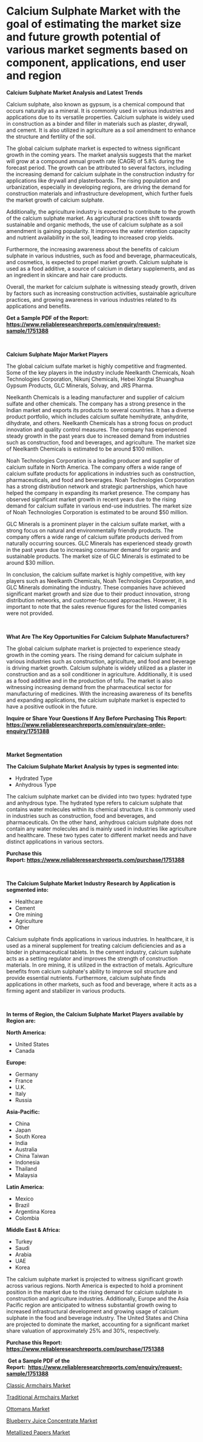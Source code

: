 <p><h1>Calcium Sulphate Market with the goal of estimating the market size and future growth potential of various market segments based on component, applications, end user and region</h1></p><p><strong>Calcium Sulphate Market Analysis and Latest Trends</strong></p>
<p><p>Calcium sulphate, also known as gypsum, is a chemical compound that occurs naturally as a mineral. It is commonly used in various industries and applications due to its versatile properties. Calcium sulphate is widely used in construction as a binder and filler in materials such as plaster, drywall, and cement. It is also utilized in agriculture as a soil amendment to enhance the structure and fertility of the soil.</p><p>The global calcium sulphate market is expected to witness significant growth in the coming years. The market analysis suggests that the market will grow at a compound annual growth rate (CAGR) of 5.8% during the forecast period. The growth can be attributed to several factors, including the increasing demand for calcium sulphate in the construction industry for applications like drywall and plasterboards. The rising population and urbanization, especially in developing regions, are driving the demand for construction materials and infrastructure development, which further fuels the market growth of calcium sulphate.</p><p>Additionally, the agriculture industry is expected to contribute to the growth of the calcium sulphate market. As agricultural practices shift towards sustainable and organic methods, the use of calcium sulphate as a soil amendment is gaining popularity. It improves the water retention capacity and nutrient availability in the soil, leading to increased crop yields.</p><p>Furthermore, the increasing awareness about the benefits of calcium sulphate in various industries, such as food and beverage, pharmaceuticals, and cosmetics, is expected to propel market growth. Calcium sulphate is used as a food additive, a source of calcium in dietary supplements, and as an ingredient in skincare and hair care products.</p><p>Overall, the market for calcium sulphate is witnessing steady growth, driven by factors such as increasing construction activities, sustainable agriculture practices, and growing awareness in various industries related to its applications and benefits.</p></p>
<p><strong>Get a Sample PDF of the Report:&nbsp; <a href="https://www.reliableresearchreports.com/enquiry/request-sample/1751388">https://www.reliableresearchreports.com/enquiry/request-sample/1751388</a></strong></p>
<p>&nbsp;</p>
<p><strong>Calcium Sulphate Major Market Players</strong></p>
<p><p>The global calcium sulfate market is highly competitive and fragmented. Some of the key players in the industry include Neelkanth Chemicals, Noah Technologies Corporation, Nikunj Chemicals, Hebei Xingtai Shuanghua Gypsum Products, GLC Minerals, Solvay, and JRS Pharma.</p><p>Neelkanth Chemicals is a leading manufacturer and supplier of calcium sulfate and other chemicals. The company has a strong presence in the Indian market and exports its products to several countries. It has a diverse product portfolio, which includes calcium sulfate hemihydrate, anhydrite, dihydrate, and others. Neelkanth Chemicals has a strong focus on product innovation and quality control measures. The company has experienced steady growth in the past years due to increased demand from industries such as construction, food and beverages, and agriculture. The market size of Neelkanth Chemicals is estimated to be around $100 million.</p><p>Noah Technologies Corporation is a leading producer and supplier of calcium sulfate in North America. The company offers a wide range of calcium sulfate products for applications in industries such as construction, pharmaceuticals, and food and beverages. Noah Technologies Corporation has a strong distribution network and strategic partnerships, which have helped the company in expanding its market presence. The company has observed significant market growth in recent years due to the rising demand for calcium sulfate in various end-use industries. The market size of Noah Technologies Corporation is estimated to be around $50 million.</p><p>GLC Minerals is a prominent player in the calcium sulfate market, with a strong focus on natural and environmentally friendly products. The company offers a wide range of calcium sulfate products derived from naturally occurring sources. GLC Minerals has experienced steady growth in the past years due to increasing consumer demand for organic and sustainable products. The market size of GLC Minerals is estimated to be around $30 million.</p><p>In conclusion, the calcium sulfate market is highly competitive, with key players such as Neelkanth Chemicals, Noah Technologies Corporation, and GLC Minerals dominating the industry. These companies have achieved significant market growth and size due to their product innovation, strong distribution networks, and customer-focused approaches. However, it is important to note that the sales revenue figures for the listed companies were not provided.</p></p>
<p>&nbsp;</p>
<p><strong>What Are The Key Opportunities For Calcium Sulphate Manufacturers?</strong></p>
<p><p>The global calcium sulphate market is projected to experience steady growth in the coming years. The rising demand for calcium sulphate in various industries such as construction, agriculture, and food and beverage is driving market growth. Calcium sulphate is widely utilized as a plaster in construction and as a soil conditioner in agriculture. Additionally, it is used as a food additive and in the production of tofu. The market is also witnessing increasing demand from the pharmaceutical sector for manufacturing of medicines. With the increasing awareness of its benefits and expanding applications, the calcium sulphate market is expected to have a positive outlook in the future.</p></p>
<p><strong>Inquire or Share Your Questions If Any Before Purchasing This Report: <a href="https://www.reliableresearchreports.com/enquiry/pre-order-enquiry/1751388">https://www.reliableresearchreports.com/enquiry/pre-order-enquiry/1751388</a></strong></p>
<p>&nbsp;</p>
<p><strong>Market Segmentation</strong></p>
<p><strong>The Calcium Sulphate Market Analysis by types is segmented into:</strong></p>
<p><ul><li>Hydrated Type</li><li>Anhydrous Type</li></ul></p>
<p><p>The calcium sulphate market can be divided into two types: hydrated type and anhydrous type. The hydrated type refers to calcium sulphate that contains water molecules within its chemical structure. It is commonly used in industries such as construction, food and beverages, and pharmaceuticals. On the other hand, anhydrous calcium sulphate does not contain any water molecules and is mainly used in industries like agriculture and healthcare. These two types cater to different market needs and have distinct applications in various sectors.</p></p>
<p><strong>Purchase this Report:&nbsp;<a href="https://www.reliableresearchreports.com/purchase/1751388">https://www.reliableresearchreports.com/purchase/1751388</a></strong></p>
<p>&nbsp;</p>
<p><strong>The Calcium Sulphate Market Industry Research by Application is segmented into:</strong></p>
<p><ul><li>Healthcare</li><li>Cement</li><li>Ore mining</li><li>Agriculture</li><li>Other</li></ul></p>
<p><p>Calcium sulphate finds applications in various industries. In healthcare, it is used as a mineral supplement for treating calcium deficiencies and as a binder in pharmaceutical tablets. In the cement industry, calcium sulphate acts as a setting regulator and improves the strength of construction materials. In ore mining, it is utilized in the extraction of metals. Agriculture benefits from calcium sulphate's ability to improve soil structure and provide essential nutrients. Furthermore, calcium sulphate finds applications in other markets, such as food and beverage, where it acts as a firming agent and stabilizer in various products.</p></p>
<p>&nbsp;</p>
<p><strong>In terms of Region, the Calcium Sulphate Market Players available by Region are:</strong></p>
<p>
    <p> <strong> North America: </strong>
        <ul>
            <li>United States</li>
            <li>Canada</li>
        </ul>
        </p> 
    <p> <strong> Europe: </strong>
        <ul>
            <li>Germany</li>
            <li>France</li>
            <li>U.K.</li>
            <li>Italy</li>
            <li>Russia</li>
        </ul>
        </p> 
    <p> <strong> Asia-Pacific: </strong>
        <ul>
            <li>China</li>
            <li>Japan</li>
            <li>South Korea</li>
            <li>India</li>
            <li>Australia</li>
            <li>China Taiwan</li>
            <li>Indonesia</li>
            <li>Thailand</li>
            <li>Malaysia</li>
        </ul>
        </p> 
    <p> <strong> Latin America: </strong>
        <ul>
            <li>Mexico</li>
            <li>Brazil</li>
            <li>Argentina Korea</li>
            <li>Colombia</li>
        </ul>
        </p> 
    <p> <strong> Middle East & Africa: </strong>
        <ul>
            <li>Turkey</li>
            <li>Saudi</li>
            <li>Arabia</li>
            <li>UAE</li>
            <li>Korea</li>
        </ul>
    </p>
    </p>
<p><p>The calcium sulphate market is projected to witness significant growth across various regions. North America is expected to hold a prominent position in the market due to the rising demand for calcium sulphate in construction and agriculture industries. Additionally, Europe and the Asia Pacific region are anticipated to witness substantial growth owing to increased infrastructural development and growing usage of calcium sulphate in the food and beverage industry. The United States and China are projected to dominate the market, accounting for a significant market share valuation of approximately 25% and 30%, respectively.</p></p>
<p><strong>Purchase this Report: <a href="https://www.reliableresearchreports.com/purchase/1751388">https://www.reliableresearchreports.com/purchase/1751388</a></strong></p>
<p>&nbsp;<strong>Get a Sample PDF of the Report:&nbsp;&nbsp;<a href="https://www.reliableresearchreports.com/enquiry/request-sample/1751388">https://www.reliableresearchreports.com/enquiry/request-sample/1751388</a></strong></p>
<p><strong></strong></p>
<p><p><a href="https://medium.com/@joycelucas56/classic-armchairs-market-furnishes-information-on-market-share-market-trends-and-market-growth-d60b87f668d2">Classic Armchairs Market</a></p><p><a href="https://medium.com/@emilywest91/traditional-armchairs-market-trends-forecast-and-competitive-analysis-to-2030-f8ffeb3ac1ed">Traditional Armchairs Market</a></p><p><a href="https://medium.com/@laurenbrown1918/ottomans-market-analysis-its-cagr-market-segmentation-and-global-industry-overview-34b2652d4319">Ottomans Market</a></p><p><a href="https://github.com/Chiragrp26/Market-Research-Report-List-1/blob/main/blueberry-juice-concentrate-market.md">Blueberry Juice Concentrate Market</a></p><p><a href="https://github.com/AKSHATREPORTPRIME/Market-Research-Report-List-1/blob/main/metallized-papers-market.md">Metallized Papers Market</a></p></p>